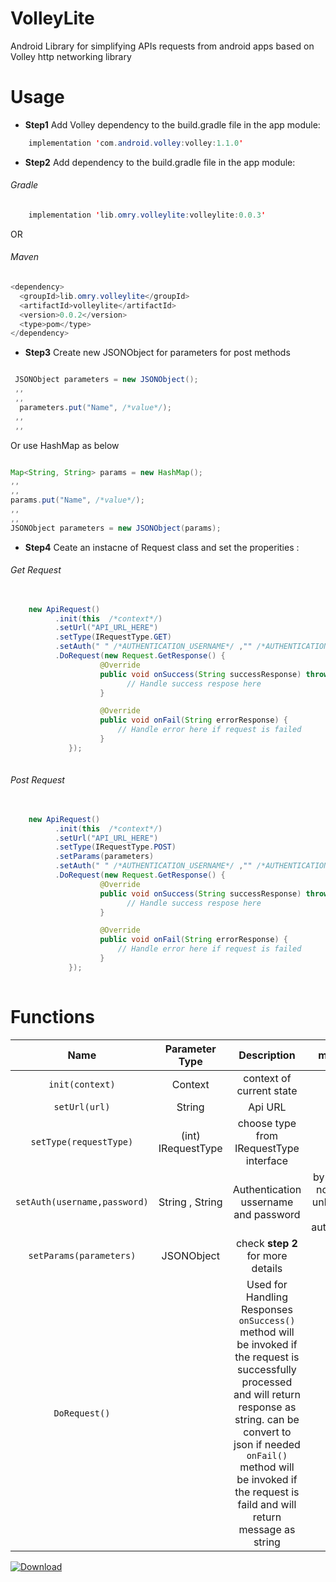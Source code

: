 # VolleyLite
Android Library for simplifying APIs requests from android apps based on Volley http networking library

# Usage

- **Step1**  Add Volley   dependency to the build.gradle file in the app module:
```java
    implementation 'com.android.volley:volley:1.1.0'
```
- **Step2**  Add dependency to the build.gradle file in the app module:

###### Gradle 



```java
    implementation 'lib.omry.volleylite:volleylite:0.0.3'
```
OR
###### Maven 

```java
<dependency>
  <groupId>lib.omry.volleylite</groupId>
  <artifactId>volleylite</artifactId>
  <version>0.0.2</version>
  <type>pom</type>
</dependency>
```


- **Step3**  Create new JSONObject for parameters for post methods
```java

 JSONObject parameters = new JSONObject();
 ,,
 ,,
  parameters.put("Name", /*value*/);
 ,,
 ,,
```
Or use HashMap as below

```java

Map<String, String> params = new HashMap();
,,
,,
params.put("Name", /*value*/);
,,
,,
JSONObject parameters = new JSONObject(params);

```



- **Step4** Ceate an instacne of Request class and set the properities :


###### Get Request 
```java
          
    new ApiRequest()
          .init(this  /*context*/)
          .setUrl("API_URL_HERE")
          .setType(IRequestType.GET)
          .setAuth(" " /*AUTHENTICATION_USERNAME*/ ,"" /*AUTHENTICATION_PASSWORD*/)
          .DoRequest(new Request.GetResponse() {
                    @Override
                    public void onSuccess(String successResponse) throws JSONException {
                          // Handle success respose here
                    }

                    @Override
                    public void onFail(String errorResponse) {
                        // Handle error here if request is failed
                    }
             });
                
 ```
###### Post Request 

```java
          
    new ApiRequest()
          .init(this  /*context*/)
          .setUrl("API_URL_HERE")
          .setType(IRequestType.POST)
          .setParams(parameters)
          .setAuth(" " /*AUTHENTICATION_USERNAME*/ ,"" /*AUTHENTICATION_PASSWORD*/)
          .DoRequest(new Request.GetResponse() {
                    @Override
                    public void onSuccess(String successResponse) throws JSONException {
                          // Handle success respose here
                    }

                    @Override
                    public void onFail(String errorResponse) {
                        // Handle error here if request is failed
                    }
             });
                
 ```


# Functions
| Name      |  Parameter Type  | Description   |    mandatory | 
|  :---:   |  :----------:  |   :---:  |:---:  |
|`init(context)` | Context  |  context of current state    |YES|
|`setUrl(url)`    | String |  Api URL|YES|
|`setType(requestType)`    | (int) IRequestType |  choose type from IRequestType interface|YES|
|`setAuth(username,password)`    | String , String  |  Authentication ussername and password |by default it's not required unless the api need authentication|
|`setParams(parameters)`    | JSONObject  |  check **step 2** for more details| no 
|`DoRequest()`    |   |  Used for Handling Responses  <br> `onSuccess()`  method will be invoked if the request is successfully processed  and  will return response as string. can be convert to json if needed  <br>`onFail()` method will be invoked if the request is faild and will return message as string| YES |



[ ![Download](https://api.bintray.com/packages/omary/maven/VolleyLites/images/download.svg) ](https://bintray.com/omary/maven/VolleyLites/_latestVersion)

